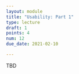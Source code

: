 ```yaml
---
layout: module
title: "Usability: Part 1"
type: lecture
draft: 1
points: 4
num: 12
due_date: 2021-02-10

---
```

TBD